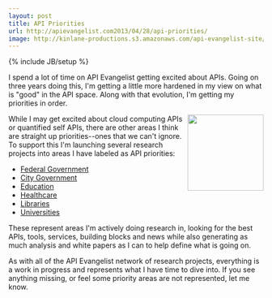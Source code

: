 ```yaml
---
layout: post
title: API Priorities
url: http://apievangelist.com2013/04/28/api-priorities/
image: http://kinlane-productions.s3.amazonaws.com/api-evangelist-site/blog/priorities.png
---
```

{% include JB/setup %}
<p>
     I spend a lot of time on API Evangelist getting excited about APIs. Going on three years doing this, I'm getting a little more hardened in my view on what is "good" in the API space. Along with that evolution, I'm getting my priorities in order.
</p>
<p>
     <img src="https://s3.amazonaws.com/kinlane-productions/api-evangelist/att/priorities.png"  width="150" align="right" />
</p>
<p>
     While I may get excited about cloud computing APIs or quantified self APIs, there are other areas I think are straight up priorities--ones that we can't ignore. To support this I'm launching several research projects into areas I have labeled as API priorities:
</p>
<ul>
     <li>
          <a title="Federal Government" href="http://federal-government.apievangelist.com" target="_blank">Federal Government</a>
     </li>
     <li>
          <a title="City Government APIs" href="http://city-government.apievangelist.com" target="_blank">City Government</a>
     </li>
     <li>
          <a title="Education APIs" href="http://education.apievangelist.com" target="_blank">Education</a>
     </li>
     <li>
          <a title="Library APIs" href="http://healthcare.apievangelist.com" target="_blank">Healthcare</a>
     </li>
     <li>
          <a title="Library APIs" href="http://libraries.apievangelist.com" target="_blank">Libraries</a>
     </li>
     <li>
          <a title="University APis" href="http://university.apievangelist.com/" target="_blank">Universities</a>
     </li>
</ul>
<p>
     These represent areas I'm actively doing research in, looking for the best APIs, tools, services, building blocks and news while also generating as much analysis and white papers as I can to help define what is going on.
</p>
<p>
     As with all of the API Evangelist network of research projects, everything is a work in progress and represents what I have time to dive into. If you see anything missing, or feel some priority areas are not represented, let me know.
</p>
